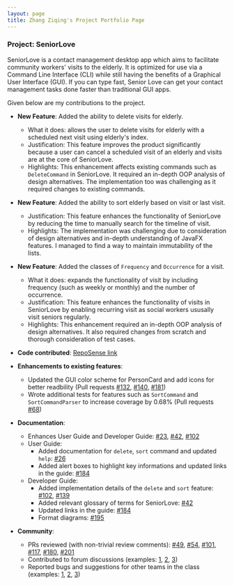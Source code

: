```yaml
---
layout: page
title: Zhang Ziqing's Project Portfolio Page
---
```


### Project: SeniorLove

SeniorLove is a contact management desktop app which aims to facilitate community workers' visits to the elderly. It is optimized for use via a Command Line Interface (CLI) while still having the benefits of a Graphical User Interface (GUI). If you can type fast, Senior Love can get your contact management tasks done faster than traditional GUI apps.

Given below are my contributions to the project.

- **New Feature**: Added the ability to delete visits for elderly.

  - What it does: allows the user to delete visits for elderly with a scheduled next visit using elderly's index.
  - Justification: This feature improves the product significantly because a user can cancel a scheduled visit of an elderly and visits are at the core of SeniorLove.
  - Highlights: This enhancement affects existing commands such as `DeleteCommand` in SeniorLove. It required an in-depth OOP analysis of design alternatives. The implementation too was challenging as it required changes to existing commands.

- **New Feature**: Added the ability to sort elderly based on visit or last visit.

  - Justification: This feature enhances the functionality of SeniorLove by reducing the time to manually search for the timeline of visit.
  - Highlights: The implementation was challenging due to consideration of design alternatives and in-depth understanding of JavaFX features. I managed to find a way to maintain immutability of the lists.

- **New Feature**: Added the classes of `Frequency` and `Occurrence` for a visit.

  - What it does: expands the functionality of visit by including frequency (such as weekly or monthly) and the number of occurrence.
  - Justification: This feature enhances the functionality of visits in SeniorLove by enabling recurring visit as social workers ususally visit seniors regularly.
  - Highlights: This enhancement required an in-depth OOP analysis of design alternatives. It also required changes from scratch and thorough consideration of test cases.

- **Code contributed**: [RepoSense link](https://nus-cs2103-ay2122s1.github.io/tp-dashboard/?search=&sort=groupTitle&sortWithin=title&timeframe=commit&mergegroup=&groupSelect=groupByRepos&breakdown=true&checkedFileTypes=docs~functional-code~test-code~other&since=2021-09-17&tabOpen=true&tabType=authorship&tabAuthor=ziqing26&tabRepo=AY2122S1-CS2103-T14-1%2Ftp%5Bmaster%5D&authorshipIsMergeGroup=false&authorshipFileTypes=docs~functional-code~test-code&authorshipIsBinaryFileTypeChecked=false)

- **Enhancements to existing features**:

  - Updated the GUI color scheme for PersonCard and add icons for better readbility (Pull requests [\#132](https://github.com/AY2122S1-CS2103-T14-1/tp/pull/132), [\#140](https://github.com/AY2122S1-CS2103-T14-1/tp/pull/140), [\#181](https://github.com/AY2122S1-CS2103-T14-1/tp/pull/181))
  - Wrote additional tests for features such as `SortCommand` and `SortCommandParser` to increase coverage by 0.68% (Pull requests [\#68](https://github.com/AY2122S1-CS2103-T14-1/tp/pull/68))

- **Documentation**:

  - Enhances User Guide and Developer Guide: [\#23](https://github.com/AY2122S1-CS2103-T14-1/tp/pull/23), [\#42](https://github.com/AY2122S1-CS2103-T14-1/tp/pull/42), [\#102](https://github.com/AY2122S1-CS2103-T14-1/tp/pull/102)
  - User Guide:
    - Added documentation for `delete`, `sort` command and updated `help`: [\#26](https://github.com/AY2122S1-CS2103-T14-1/tp/pull/26)
    - Added alert boxes to highlight key informations and updated links in the guide: [\#184](https://github.com/AY2122S1-CS2103-T14-1/tp/pull/184)
  - Developer Guide:
    - Added implementation details of the `delete` and `sort` feature: [\#102](https://github.com/AY2122S1-CS2103-T14-1/tp/pull/102), [\#139](https://github.com/AY2122S1-CS2103-T14-1/tp/pull/139)
    - Added relevant glossary of terms for SeniorLove: [\#42](https://github.com/AY2122S1-CS2103-T14-1/tp/pull/42)
    - Updated links in the guide: [\#184](https://github.com/AY2122S1-CS2103-T14-1/tp/pull/184)
    - Format diagrams: [\#195](https://github.com/AY2122S1-CS2103-T14-1/tp/pull/195)

- **Community**:
  - PRs reviewed (with non-trivial review comments): [\#49](https://github.com/AY2122S1-CS2103-T14-1/tp/pull/49), [\#54](https://github.com/AY2122S1-CS2103-T14-1/tp/pull/54), [\#101](https://github.com/AY2122S1-CS2103-T14-1/tp/pull/101), [\#117](https://github.com/AY2122S1-CS2103-T14-1/tp/pull/117), [\#180](https://github.com/AY2122S1-CS2103-T14-1/tp/pull/180), [\#201](https://github.com/AY2122S1-CS2103-T14-1/tp/pull/201)
  - Contributed to forum discussions (examples: [1](https://github.com/nus-cs2103-AY2122S1/forum/issues/66), [2](https://github.com/nus-cs2103-AY2122S1/forum/issues/86), [3](https://github.com/nus-cs2103-AY2122S1/forum/issues/353))
  - Reported bugs and suggestions for other teams in the class (examples: [1](https://github.com/ziqing26/ped/issues/9), [2](https://github.com/ziqing26/ped/issues/2), [3](https://github.com/ziqing26/ped/issues/8))
